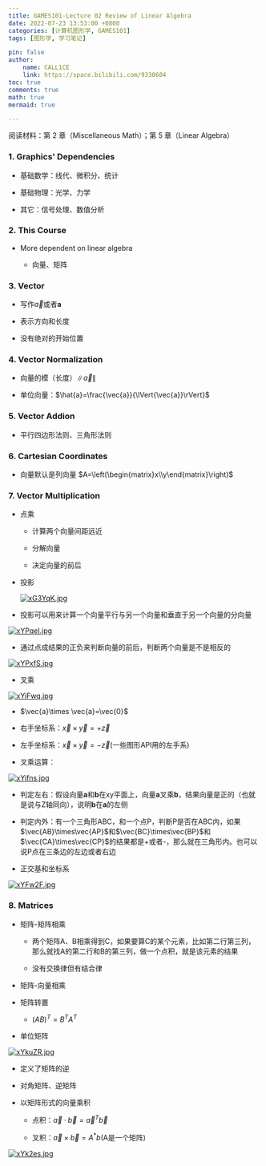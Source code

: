 ```yaml
---
title: GAMES101-Lecture 02 Review of Linear Algebra
date: 2022-07-23 13:53:00 +0800
categories: [计算机图形学, GAMES101]
tags: [图形学, 学习笔记]

pin: false
author: 
    name: CALL1CE
    link: https://space.bilibili.com/9330604
toc: true
comments: true
math: true
mermaid: true

---
```


 阅读材料：第 2 章（Miscellaneous Math）；第 5 章（Linear Algebra）

### 1. Graphics' Dependencies

* 基础数学：线代、微积分、统计

* 基础物理：光学、力学

* 其它：信号处理、数值分析

### 2. This Course

* More dependent on linear algebra
  
  * 向量、矩阵

### 3. Vector

* 写作$\vec{a}$或者**a**

* 表示方向和长度

* 没有绝对的开始位置

### 4. Vector Normalization

* 向量的模（长度）$\lVert{\vec{a}}\rVert$

* 单位向量：$\hat{a}=\frac{\vec{a}}{\lVert{\vec{a}}\rVert}$

### 5. Vector Addion

* 平行四边形法则、三角形法则

### 6. Cartesian Coordinates

* 向量默认是列向量 $A=\left(\begin{matrix}x\\y\end{matrix}\right)$

### 7. Vector Multiplication

* 点乘
  
  * 计算两个向量间距远近
  
  * 分解向量
  
  * 决定向量的前后

* 投影
  
  [![xG3YqK.jpg](https://s1.ax1x.com/2022/10/08/xG3YqK.jpg)](https://imgse.com/i/xG3YqK)

* 投影可以用来计算一个向量平行与另一个向量和垂直于另一个向量的分向量

[![xYPqeI.jpg](https://s1.ax1x.com/2022/10/09/xYPqeI.jpg)](https://imgse.com/i/xYPqeI)

* 通过点成结果的正负来判断向量的前后，判断两个向量是不是相反的

[![xYPxfS.jpg](https://s1.ax1x.com/2022/10/09/xYPxfS.jpg)](https://imgse.com/i/xYPxfS)

* 叉乘

[![xYiFwq.jpg](https://s1.ax1x.com/2022/10/09/xYiFwq.jpg)](https://imgse.com/i/xYiFwq)

* $\vec{a}\times \vec{a}=\vec{0}$

* 右手坐标系：$\vec{x}\times\vec{y}=+\vec{z}$

* 左手坐标系：$\vec{x}\times\vec{y}=-\vec{z}$(一些图形API用的左手系)

* 叉乘运算：

[![xYifns.jpg](https://s1.ax1x.com/2022/10/09/xYifns.jpg)](https://imgse.com/i/xYifns)

* 判定左右：假设向量**a**和**b**在xy平面上，向量**a**叉乘**b**，结果向量是正的（也就是说与Z轴同向），说明**b**在**a**的左侧

* 判定内外：有一个三角形ABC，和一个点P，判断P是否在ABC内，如果$\vec{AB}\times\vec{AP}$和$\vec{BC}\times\vec{BP}$和$\vec{CA}\times\vec{CP}$的结果都是+或者-，那么就在三角形内。也可以说P点在三条边的左边或者右边

* 正交基和坐标系

[![xYFw2F.jpg](https://s1.ax1x.com/2022/10/09/xYFw2F.jpg)](https://imgse.com/i/xYFw2F)

### 8. Matrices

* 矩阵-矩阵相乘
  
  * 两个矩阵A、B相乘得到C，如果要算C的某个元素，比如第二行第三列，那么就找A的第二行和B的第三列，做一个点积，就是该元素的结果
  
  * 没有交换律但有结合律

* 矩阵-向量相乘

* 矩阵转置
  
  * $(AB)^T=B^TA^T$

* 单位矩阵

[![xYkuZR.jpg](https://s1.ax1x.com/2022/10/09/xYkuZR.jpg)](https://imgse.com/i/xYkuZR)

* 定义了矩阵的逆

* 对角矩阵、逆矩阵

* 以矩阵形式的向量乘积
  
  * 点积：$\vec{a}\cdot\vec{b}=\vec{a}^T\vec{b}$
  
  * 叉积：$\vec{a}\times\vec{b}=A^*b$(A是一个矩阵)

[![xYk2es.jpg](https://s1.ax1x.com/2022/10/09/xYk2es.jpg)](https://imgse.com/i/xYk2es)
